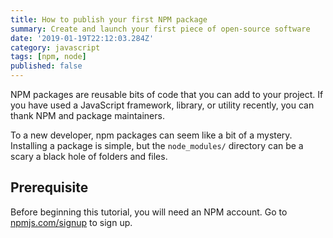 ```yaml
---
title: How to publish your first NPM package
summary: Create and launch your first piece of open-source software
date: '2019-01-19T22:12:03.284Z'
category: javascript
tags: [npm, node]
published: false
---
```


NPM packages are reusable bits of code that you can add to your project. If you have used a JavaScript framework, library, or utility recently, you can thank NPM and package maintainers.

To a new developer, npm packages can seem like a bit of a mystery. Installing a package is simple, but the `node_modules/` directory can be a scary a black hole of folders and files.

## Prerequisite

Before beginning this tutorial, you will need an NPM account. Go to [npmjs.com/signup](https://www.npmjs.com/signup) to sign up.

